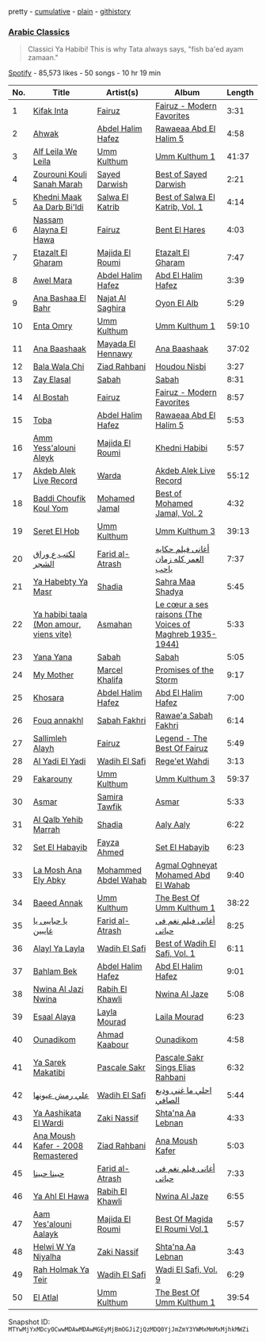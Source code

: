 pretty - [cumulative](/playlists/cumulative/37i9dQZF1DWZyoKpr8bHNc.md) - [plain](/playlists/plain/37i9dQZF1DWZyoKpr8bHNc) - [githistory](https://github.githistory.xyz/mackorone/spotify-playlist-archive/blob/main/playlists/plain/37i9dQZF1DWZyoKpr8bHNc)

### [Arabic Classics](https://open.spotify.com/playlist/37i9dQZF1DWZyoKpr8bHNc)

> Classici Ya Habibi! This is why Tata always says, "fish ba'ed ayam zamaan."

[Spotify](https://open.spotify.com/user/spotify) - 85,573 likes - 50 songs - 10 hr 19 min

| No. | Title | Artist(s) | Album | Length |
|---|---|---|---|---|
| 1 | [Kifak Inta](https://open.spotify.com/track/7JaX3X1cPBAGoTs4V1P4uy) | [Fairuz](https://open.spotify.com/artist/0dwFxqYkvZLSA6U6XfQcDV) | [Fairuz \- Modern Favorites](https://open.spotify.com/album/2iER5YPSsq4WpokLnnQGCO) | 3:31 |
| 2 | [Ahwak](https://open.spotify.com/track/1chsFxuRdocgGwhhCYfZ9m) | [Abdel Halim Hafez](https://open.spotify.com/artist/6IW026WCYU8L1WF79dfwss) | [Rawaeaa Abd El Halim 5](https://open.spotify.com/album/2Dx9s3ceWiu7go3xMkdAs3) | 4:58 |
| 3 | [Alf Leila We Leila](https://open.spotify.com/track/7kOtvS6igRttHxNnJDyaQD) | [Umm Kulthum](https://open.spotify.com/artist/52lsD82iOqGtyfEMqWgk4f) | [Umm Kulthum 1](https://open.spotify.com/album/4fr12i7Bw7CC6fvGA6bnkn) | 41:37 |
| 4 | [Zourouni Kouli Sanah Marah](https://open.spotify.com/track/5ZULv6JBpj8eS4T2Pa4UVE) | [Sayed Darwish](https://open.spotify.com/artist/71JpZH64gTrr2Wec59WvNr) | [Best of Sayed Darwish](https://open.spotify.com/album/3g8S82iCa6UjsiYDe8rDxw) | 2:21 |
| 5 | [Khedni Maak Aa Darb Bi'ldi](https://open.spotify.com/track/6casyhTmAvFtnQ3tRaXR2x) | [Salwa El Katrib](https://open.spotify.com/artist/1rNj11bm4Kdg5qMcD4dcdX) | [Best of Salwa El Katrib, Vol\. 1](https://open.spotify.com/album/7kMpg8lI54ZigyqKCxkvYQ) | 4:14 |
| 6 | [Nassam Alayna El Hawa](https://open.spotify.com/track/7BXhyXma11NSNQlQDZOgiN) | [Fairuz](https://open.spotify.com/artist/0dwFxqYkvZLSA6U6XfQcDV) | [Bent El Hares](https://open.spotify.com/album/0lf0V72GGI3YVA6d7jA9M5) | 4:03 |
| 7 | [Etazalt El Gharam](https://open.spotify.com/track/17PmYDXXlGJh95jUS1bHWe) | [Majida El Roumi](https://open.spotify.com/artist/1FcYCSOydUCgoauspPwypS) | [Etazalt El Gharam](https://open.spotify.com/album/3kwt9GaZ5SHKTsVMiVXrZD) | 7:47 |
| 8 | [Awel Mara](https://open.spotify.com/track/6TbxWXPwXo8hclWtsP3eWP) | [Abdel Halim Hafez](https://open.spotify.com/artist/6IW026WCYU8L1WF79dfwss) | [Abd El Halim Hafez](https://open.spotify.com/album/6q0VqJM4FYiS4oscbgkVaw) | 3:39 |
| 9 | [Ana Bashaa El Bahr](https://open.spotify.com/track/55HS624LYOCR3QwOUxWbMJ) | [Najat Al Saghira](https://open.spotify.com/artist/00Kj91nF1l4o35fAtfDAjW) | [Oyon El Alb](https://open.spotify.com/album/3pnuPZ8nUMMLwHJSvNLrO0) | 5:29 |
| 10 | [Enta Omry](https://open.spotify.com/track/20Do21Zj0KVsM8ol1iFWhN) | [Umm Kulthum](https://open.spotify.com/artist/52lsD82iOqGtyfEMqWgk4f) | [Umm Kulthum 1](https://open.spotify.com/album/4fr12i7Bw7CC6fvGA6bnkn) | 59:10 |
| 11 | [Ana Baashaak](https://open.spotify.com/track/4meyL6OvN5WhJ9JNEsZSeN) | [Mayada El Hennawy](https://open.spotify.com/artist/4KEnL3MuGqQHnaIKdZ1pYz) | [Ana Baashaak](https://open.spotify.com/album/3TBiRcV5BVsFTaqot77WpG) | 37:02 |
| 12 | [Bala Wala Chi](https://open.spotify.com/track/0fylgLeNObjVvwhd8caHqX) | [Ziad Rahbani](https://open.spotify.com/artist/56F07EgoDt7uxzQUb6HZnT) | [Houdou Nisbi](https://open.spotify.com/album/1b3FbrjvbVbZMa73KLywXz) | 3:27 |
| 13 | [Zay Elasal](https://open.spotify.com/track/6WL468M0cawkNfDIXMsjPK) | [Sabah](https://open.spotify.com/artist/1sA9ybX80IVJ00sdbm5kB9) | [Sabah](https://open.spotify.com/album/5ewdGO8RViJxkGMVGx4KdP) | 8:31 |
| 14 | [Al Bostah](https://open.spotify.com/track/46R7cZ3s7Mhj85PgFW19j0) | [Fairuz](https://open.spotify.com/artist/0dwFxqYkvZLSA6U6XfQcDV) | [Fairuz \- Modern Favorites](https://open.spotify.com/album/2iER5YPSsq4WpokLnnQGCO) | 8:57 |
| 15 | [Toba](https://open.spotify.com/track/463xNIeV700zPD76R2wXQq) | [Abdel Halim Hafez](https://open.spotify.com/artist/6IW026WCYU8L1WF79dfwss) | [Rawaeaa Abd El Halim 5](https://open.spotify.com/album/2Dx9s3ceWiu7go3xMkdAs3) | 5:53 |
| 16 | [Amm Yess'alouni Aleyk](https://open.spotify.com/track/2lmOPj1YTK7WfHG8kzrGAP) | [Majida El Roumi](https://open.spotify.com/artist/1FcYCSOydUCgoauspPwypS) | [Khedni Habibi](https://open.spotify.com/album/4eaHnQq1UQy7lPXBQMhv4p) | 5:57 |
| 17 | [Akdeb Alek Live Record](https://open.spotify.com/track/5n47Gu3lJ2zcrQtsstaiJF) | [Warda](https://open.spotify.com/artist/3myefQO8upDe4aNxjTFddr) | [Akdeb Alek Live Record](https://open.spotify.com/album/66I8kjtmZekcPC82EDzBNE) | 55:12 |
| 18 | [Baddi Choufik Koul Yom](https://open.spotify.com/track/4f4Z7WfFepkjUV9tvMwWLT) | [Mohamed Jamal](https://open.spotify.com/artist/6DvyWbIhN6sQwsUs1RYfug) | [Best of Mohamed Jamal, Vol\. 2](https://open.spotify.com/album/2yEU2JDWvca5jux4iHTGHU) | 4:32 |
| 19 | [Seret El Hob](https://open.spotify.com/track/1PkyJNFqmxHhwGhphkcy5y) | [Umm Kulthum](https://open.spotify.com/artist/52lsD82iOqGtyfEMqWgk4f) | [Umm Kulthum 3](https://open.spotify.com/album/015VImtXnHnaJ06FjJcxfy) | 39:13 |
| 20 | [لكتب ع وراق الشجر](https://open.spotify.com/track/2mpt58YGh6hdfCTCA1uHAw) | [Farid al\-Atrash](https://open.spotify.com/artist/0NIoaQcBpp3jyF2fkkQtuw) | [أغانى فيلم حكايه العمر كله زمان ياحب](https://open.spotify.com/album/79Y0LRI9Ym75MOMiYy27Gk) | 7:37 |
| 21 | [Ya Habebty Ya Masr](https://open.spotify.com/track/66Ol2298fi5ca4KWcCVsOD) | [Shadia](https://open.spotify.com/artist/5Yoha5TJ90eyPB9xWadI06) | [Sahra Maa Shadya](https://open.spotify.com/album/1CeCerIXXHVOkRFIKGOynN) | 5:45 |
| 22 | [Ya habibi taala \(Mon amour, viens vite\)](https://open.spotify.com/track/0tOQdr6q6NZFHrywSQSVJP) | [Asmahan](https://open.spotify.com/artist/2vFXOKUQ2uhI9D8vKozoK6) | [Le cœur a ses raisons \(The Voices of Maghreb 1935\-1944\)](https://open.spotify.com/album/3M7Ns6HMsPgSh71r9S6NJj) | 5:33 |
| 23 | [Yana Yana](https://open.spotify.com/track/5hUQKHs3lnt0dU5UO5ozZV) | [Sabah](https://open.spotify.com/artist/1sA9ybX80IVJ00sdbm5kB9) | [Sabah](https://open.spotify.com/album/5ewdGO8RViJxkGMVGx4KdP) | 5:05 |
| 24 | [My Mother](https://open.spotify.com/track/3WxUI6F09yVhLMLksKMjQJ) | [Marcel Khalifa](https://open.spotify.com/artist/03O78a3lgoVCdAvUhrZwTZ) | [Promises of the Storm](https://open.spotify.com/album/3IDJ1T4PJ3fgp2Q1vQ2Ytk) | 9:17 |
| 25 | [Khosara](https://open.spotify.com/track/2sM3SQwxMsIkAtftW7Fl4w) | [Abdel Halim Hafez](https://open.spotify.com/artist/6IW026WCYU8L1WF79dfwss) | [Abd El Halim Hafez](https://open.spotify.com/album/2wTqfVOxxvqZmLeIgT9cbh) | 7:00 |
| 26 | [Fouq annakhl](https://open.spotify.com/track/5TLnM9z7xmVMf8ZTrZmz6n) | [Sabah Fakhri](https://open.spotify.com/artist/2rm6vleqjlsZRsxQm3umpg) | [Rawae'a Sabah Fakhri](https://open.spotify.com/album/4ApaCr7XP2xblaNjyh34Tg) | 6:14 |
| 27 | [Sallimleh Alayh](https://open.spotify.com/track/5CEGZuZqS8KVXZchxBDI1d) | [Fairuz](https://open.spotify.com/artist/0dwFxqYkvZLSA6U6XfQcDV) | [Legend \- The Best Of Fairuz](https://open.spotify.com/album/7MrdWIvdobTf6MqVD3yILM) | 5:49 |
| 28 | [Al Yadi El Yadi](https://open.spotify.com/track/5hiKdaRmjW8fIGECdVnFfe) | [Wadih El Safi](https://open.spotify.com/artist/3f4YDbTkTN4DzVFodIBS8Z) | [Rege'et Wahdi](https://open.spotify.com/album/6I8DNMW2zCWzt0JM2lSOzx) | 3:13 |
| 29 | [Fakarouny](https://open.spotify.com/track/4ejiWxKQCKiv184LTpA6ym) | [Umm Kulthum](https://open.spotify.com/artist/52lsD82iOqGtyfEMqWgk4f) | [Umm Kulthum 3](https://open.spotify.com/album/015VImtXnHnaJ06FjJcxfy) | 59:37 |
| 30 | [Asmar](https://open.spotify.com/track/0w1UvLilct9BzMVNWH2kkm) | [Samira Tawfik](https://open.spotify.com/artist/0Kj6hBtl4FIOs9AJOB6Yd3) | [Asmar](https://open.spotify.com/album/11g6WESfbVfC5wM14lb6L4) | 5:33 |
| 31 | [Al Qalb Yehib Marrah](https://open.spotify.com/track/56IgPdsb3uFulbc1BvmaMt) | [Shadia](https://open.spotify.com/artist/5Yoha5TJ90eyPB9xWadI06) | [Aaly Aaly](https://open.spotify.com/album/6mHgAH6ScambkVozUV4p9O) | 6:22 |
| 32 | [Set El Habayib](https://open.spotify.com/track/1O4lVF8Foazqwcrc0zFb4R) | [Fayza Ahmed](https://open.spotify.com/artist/7zwF847GE2hY5ApGSOLmBG) | [Set El Habayib](https://open.spotify.com/album/67n0MKFbk4rWkN62HOOYuP) | 6:23 |
| 33 | [La Mosh Ana Ely Abky](https://open.spotify.com/track/0uJDPlP8M8GX3rtkN42zmw) | [Mohammed Abdel Wahab](https://open.spotify.com/artist/6EOZim46RHGGWpKqsD6OOG) | [Agmal Oghneyat Mohamed Abd El Wahab](https://open.spotify.com/album/35GA4JraTNn23ovQjTWgcP) | 9:40 |
| 34 | [Baeed Annak](https://open.spotify.com/track/6T1DN5RJyKOXH8TwIMizJZ) | [Umm Kulthum](https://open.spotify.com/artist/52lsD82iOqGtyfEMqWgk4f) | [The Best Of Umm Kulthum 1](https://open.spotify.com/album/5Y0Gq6g4awj8woRvOiJZ3I) | 38:22 |
| 35 | [يا حبايبى يا غايبين](https://open.spotify.com/track/1P1PnCp10v113ANU6WUfHa) | [Farid al\-Atrash](https://open.spotify.com/artist/0NIoaQcBpp3jyF2fkkQtuw) | [أغانى فيلم نغم فى حياتى](https://open.spotify.com/album/70T1XrQgfwXVspcJl8Rwr9) | 8:25 |
| 36 | [Alayl Ya Layla](https://open.spotify.com/track/1SGE7yd8w2bm8zt32pxs9Y) | [Wadih El Safi](https://open.spotify.com/artist/3f4YDbTkTN4DzVFodIBS8Z) | [Best of Wadih El Safi, Vol\. 1](https://open.spotify.com/album/297hr38v9aZGdsNgHoD9K2) | 6:11 |
| 37 | [Bahlam Bek](https://open.spotify.com/track/4aiGuFZXJUKJZYvc19g7M7) | [Abdel Halim Hafez](https://open.spotify.com/artist/6IW026WCYU8L1WF79dfwss) | [Abd El Halim Hafez](https://open.spotify.com/album/2wTqfVOxxvqZmLeIgT9cbh) | 9:01 |
| 38 | [Nwina Al Jazi Nwina](https://open.spotify.com/track/5mpZxwwqAxzuE5Br0Tzznv) | [Rabih El Khawli](https://open.spotify.com/artist/4EVDTHkfVtAUhPty544cQV) | [Nwina Al Jaze](https://open.spotify.com/album/6ooFb3kCRYgK0LxKbaq1mO) | 5:08 |
| 39 | [Esaal Alaya](https://open.spotify.com/track/3w6LdvrXM4a8C4cJrBa6M9) | [Layla Mourad](https://open.spotify.com/artist/4XmfbuyoQBGIMMbDXdFZJZ) | [Laila Mourad](https://open.spotify.com/album/4kFNwqFKfPw3FGqBNcpbfc) | 6:23 |
| 40 | [Ounadikom](https://open.spotify.com/track/5SkF2r40ozsKsA4Ahf0bJc) | [Ahmad Kaabour](https://open.spotify.com/artist/297v5fJss3Pj6tJafnw8yi) | [Ounadikom](https://open.spotify.com/album/7J30KDq7DX8jra38lPKNur) | 4:58 |
| 41 | [Ya Sarek Makatibi](https://open.spotify.com/track/4VOLru5DYEpm5jUTsT7OwN) | [Pascale Sakr](https://open.spotify.com/artist/3C0eerDETbEk4rjuAjss0B) | [Pascale Sakr Sings Elias Rahbani](https://open.spotify.com/album/1Wv3Yu06c6UV2B3ZYzd3Ab) | 6:32 |
| 42 | [علي رمش عيونها](https://open.spotify.com/track/1oEVDEISjcVi6vfgoxRDKQ) | [Wadih El Safi](https://open.spotify.com/artist/3f4YDbTkTN4DzVFodIBS8Z) | [احلي ما غني وديع الصافي](https://open.spotify.com/album/4VGKoa5R2usWUVP3H1OPkv) | 5:44 |
| 43 | [Ya Aashikata El Wardi](https://open.spotify.com/track/0z6lBh5eWAPqfB2GOvnzCZ) | [Zaki Nassif](https://open.spotify.com/artist/1ck2Isye239BEWAEocqmTT) | [Shta'na Aa Lebnan](https://open.spotify.com/album/68MPtU6JYWEq0kc7WWszOd) | 4:33 |
| 44 | [Ana Moush Kafer \- 2008 Remastered](https://open.spotify.com/track/6BE0jeBho94oFSeF3a3nmP) | [Ziad Rahbani](https://open.spotify.com/artist/56F07EgoDt7uxzQUb6HZnT) | [Ana Moush Kafer](https://open.spotify.com/album/4A3pPnIVNk84KqJODnLu7N) | 5:03 |
| 45 | [حبينا حبينا](https://open.spotify.com/track/0y8xuNb76WLCH5BbSz0XNU) | [Farid al\-Atrash](https://open.spotify.com/artist/0NIoaQcBpp3jyF2fkkQtuw) | [أغانى فيلم نغم فى حياتى](https://open.spotify.com/album/70T1XrQgfwXVspcJl8Rwr9) | 7:33 |
| 46 | [Ya Ahl El Hawa](https://open.spotify.com/track/1CoN7VnsENHvbSD7TuiIjg) | [Rabih El Khawli](https://open.spotify.com/artist/4EVDTHkfVtAUhPty544cQV) | [Nwina Al Jaze](https://open.spotify.com/album/6ooFb3kCRYgK0LxKbaq1mO) | 6:55 |
| 47 | [Aam Yes'alouni Aalayk](https://open.spotify.com/track/3M8GG5xKAM602ArbAQtSRB) | [Majida El Roumi](https://open.spotify.com/artist/1FcYCSOydUCgoauspPwypS) | [Best Of Magida El Roumi Vol.1](https://open.spotify.com/album/7helIvwqlQOERqtOidRIvi) | 5:57 |
| 48 | [Helwi W Ya Niyalha](https://open.spotify.com/track/0pK13fWr2YzS8UjHMq9vUY) | [Zaki Nassif](https://open.spotify.com/artist/1ck2Isye239BEWAEocqmTT) | [Shta'na Aa Lebnan](https://open.spotify.com/album/68MPtU6JYWEq0kc7WWszOd) | 3:43 |
| 49 | [Rah Holmak Ya Teir](https://open.spotify.com/track/3GMKUo0YBF4rFWrMaQ7rHd) | [Wadih El Safi](https://open.spotify.com/artist/3f4YDbTkTN4DzVFodIBS8Z) | [Wadi El Safi, Vol\. 9](https://open.spotify.com/album/7MdroN5DBbFexfyS1EiJbL) | 6:29 |
| 50 | [El Atlal](https://open.spotify.com/track/7rZPVMXSYn63KC2Fco2vr6) | [Umm Kulthum](https://open.spotify.com/artist/52lsD82iOqGtyfEMqWgk4f) | [The Best Of Umm Kulthum 1](https://open.spotify.com/album/5Y0Gq6g4awj8woRvOiJZ3I) | 39:54 |

Snapshot ID: `MTYwMjYxMDcyOCwwMDAwMDAwMGEyMjBmOGJiZjQzMDQ0YjJmZmY3YWMxMmMxMjhkMWZi`
